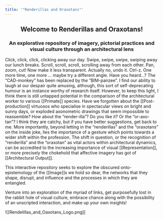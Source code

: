 ```yaml
---
title: '"Renderillas and Oraxotans"'
---
```

 ## <p align= "center">Welcome to Renderillas and Oraxotans! </p>
 ### <p align= "center"> An explorative repository of imagery, pictorial practices and visual culture through an architectural lens</p>
  Click, click, click, clicking away our day. Swipe, swipe, swipe, swiping away our lunch breaks. Scroll, scroll, scroll, scrolling away from each other. Pan, zoom, cut! Now make it less transparent. Actually no, undo it. Ctrl-z. One more time, one more … maybe try a different angle. Have you heard…? The “CAD-monkey” has been replaced by the “BIM-panzee”. I find our ability to laugh at our despair quite amusing, although, this sort of self-deprecating humour is an instance worthy of research itself. However, to keep this light, I think there is still untapped potential in the comparison of the architectural worker to various [[Primate]] species. Have we forgotten about the [[Post-production]] virtuosos who specialise in spectacular views on bright and sunny days, or exploded axonometric drawings that seem impossible to reassemble? How about the “render-illa”? Do you like it? Or the “or-axo-tan”? I think they are catchy, but if you have better suggestions, get back to me. More importantly, beyond letting in the “renderillas” and the “oraxotans” on the inside joke, lies the importance of a gesture which points towards a wider shift within the profession. The shift in question, or the recognition of “renderilla” and the “oraxotan” as vital actors within architectural dynamics, can be accredited to the increasing importance of visual [[Representation]], or more precisely the chokehold that affective imagery has got of [[Architectural Output]]. 

  This interactive repository seeks to explore the obscured onto-epistemology of the [[Image]]s we hold so dear, the networks that they shape, disrupt, and influence and the processes in which they are entangled.

  Venture into an exploration of the myriad of links, get purposefully lost in the rabbit hole of visual culture, embrace chance along with the possibility of an unscripted interaction, and make up your own insights! 

![[Rendelillas_and_Oaxotans_Logo.png]]


